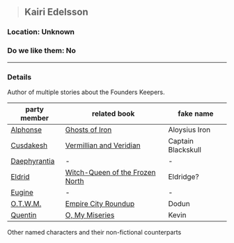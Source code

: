 >## Kairi Edelsson

### Location: Unknown

### Do we like them: No

***

### Details

Author of multiple stories about the Founders Keepers. 

| party member | related book | fake name | 
|-----------|------------|----------|
| [Alphonse](../PCs/Alphonse%20Steele.md)  | [Ghosts of Iron](../../Books/Ghosts%20of%20Iron.md) | Aloysius Iron |
| [Cusdakesh](../PCs/Cusdakesh%20Greyskull.md) | [Vermillian and Veridian](../../Books/Vermillian%20and%20Veridian.md) | Captain Blackskull |
| [Daephyrantia](../PCs/Daephyrantia%20Pholpfi.md) | - | - |
| [Eldrid](../PCs/Eldrid%20Vannar.md)  | [Witch-Queen of the Frozen North](../../Books/Witch-Queen%20of%20the%20Frozen%20North.md) | Eldridge? |
| [Eugine](../PCs/Eugine%20Brawnanvil.md) | - | - |
| [O.T.W.M.](../PCs/O.T.W.M..md) | [Empire City Roundup](../../Books/Empire%20City%20Roundup.md) | Dodun |
| [Quentin](../PCs/Quentin%20Thexius.md)  | [O, My Miseries](../../Books/O,%20My%20Miseries.md) | Kevin |

Other named characters and their non-fictional counterparts

